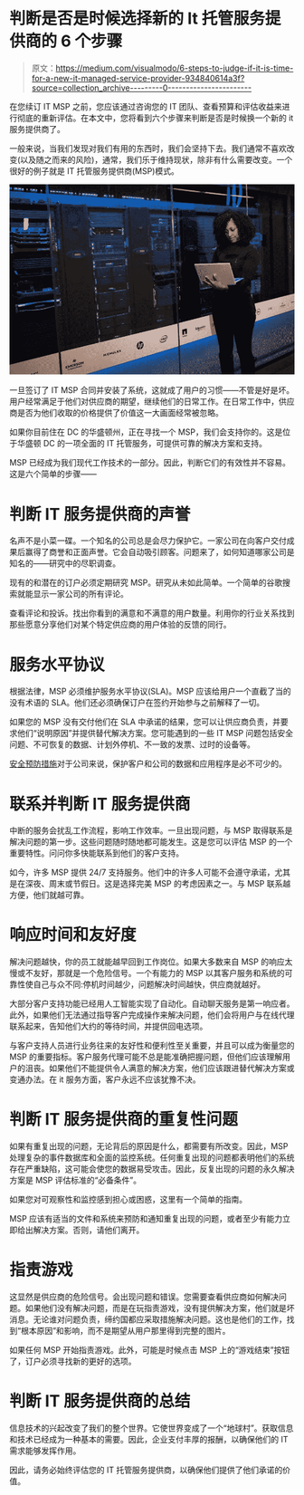 # 判断是否是时候选择新的 It 托管服务提供商的 6 个步骤

> 原文：<https://medium.com/visualmodo/6-steps-to-judge-if-it-is-time-for-a-new-it-managed-service-provider-934840614a3f?source=collection_archive---------0----------------------->

在您续订 IT MSP 之前，您应该通过咨询您的 IT 团队、查看预算和评估收益来进行彻底的重新评估。在本文中，您将看到六个步骤来判断是否是时候换一个新的 it 服务提供商了。

一般来说，当我们发现对我们有用的东西时，我们会坚持下去。我们通常不喜欢改变(以及随之而来的风险)，通常，我们乐于维持现状，除非有什么需要改变。一个很好的例子就是 IT 托管服务提供商(MSP)模式。

![](img/bdc722a3f465c39101e729bbf696f6d3.png)

一旦签订了 IT MSP 合同并安装了系统，这就成了用户的习惯——不管是好是坏。用户经常满足于他们对供应商的期望，继续他们的日常工作。在日常工作中，供应商是否为他们收取的价格提供了价值这一大画面经常被忽略。

如果你目前住在 DC 的华盛顿州，正在寻找一个 MSP，我们会支持你的。这是位于华盛顿 DC 的一项全面的 IT 托管服务，可提供可靠的解决方案和支持。

MSP 已经成为我们现代工作技术的一部分。因此，判断它们的有效性并不容易。这是六个简单的步骤——

# 判断 IT 服务提供商的声誉

名声不是小菜一碟。一个知名的公司总是会尽力保护它。一家公司在向客户交付成果后赢得了商誉和正面声誉。它会自动吸引顾客。问题来了，如何知道哪家公司是知名的——研究中的尽职调查。

现有的和潜在的订户必须定期研究 MSP。研究从未如此简单。一个简单的谷歌搜索就能显示一家公司的所有评论。

查看评论和投诉。找出你看到的满意和不满意的用户数量。利用你的行业关系找到那些愿意分享他们对某个特定供应商的用户体验的反馈的同行。

# 服务水平协议

根据法律，MSP 必须维护服务水平协议(SLA)。MSP 应该给用户一个直截了当的没有术语的 SLA。他们还必须确保订户在签约开始参与之前解释了一切。

如果您的 MSP 没有交付他们在 SLA 中承诺的结果，您可以让供应商负责，并要求他们“说明原因”并提供替代解决方案。您可能遇到的一些 IT MSP 问题包括安全问题、不可恢复的数据、计划外停机、不一致的发票、过时的设备等。

[安全预防措施](https://visualmodo.com/importance-security-precautions/)对于公司来说，保护客户和公司的数据和应用程序是必不可少的。

# 联系并判断 IT 服务提供商

中断的服务会扰乱工作流程，影响工作效率。一旦出现问题，与 MSP 取得联系是解决问题的第一步。这些问题随时随地都可能发生。这是您可以评估 MSP 的一个重要特性。问问你多快能联系到他们的客户支持。

如今，许多 MSP 提供 24/7 支持服务。他们中的许多人可能不会遵守承诺，尤其是在深夜、周末或节假日。这是选择完美 MSP 的考虑因素之一。与 MSP 联系越方便，他们就越可靠。

# 响应时间和友好度

解决问题越快，你的员工就能越早回到工作岗位。如果大多数来自 MSP 的响应太慢或不友好，那就是一个危险信号。一个有能力的 MSP 以其客户服务和系统的可靠性使自己与众不同:停机时间越少，问题解决时间越快，供应商就越好。

大部分客户支持功能已经用人工智能实现了自动化。自动聊天服务是第一响应者。此外，如果他们无法通过指导客户完成操作来解决问题，他们会将用户与在线代理联系起来，告知他们大约的等待时间，并提供回电选项。

与客户支持人员进行业务往来的友好性和便利性至关重要，并且可以成为衡量您的 MSP 的重要指标。客户服务代理可能不总是能准确把握问题，但他们应该理解用户的沮丧。如果他们不能提供令人满意的解决方案，他们应该跟进替代解决方案或变通办法。在 it 服务方面，客户永远不应该犹豫不决。

# 判断 IT 服务提供商的重复性问题

如果有重复出现的问题，无论背后的原因是什么，都需要有所改变。因此，MSP 处理复杂的事件数据库和全面的监控系统。任何重复出现的问题都表明他们的系统存在严重缺陷，这可能会使您的数据易受攻击。因此，反复出现的问题的永久解决方案是 MSP 评估标准的“必备条件”。

如果您对可观察性和监控感到担心或困惑，这里有一个简单的指南。

MSP 应该有适当的文件和系统来预防和通知重复出现的问题，或者至少有能力立即给出解决方案。否则，请他们离开。

# 指责游戏

这显然是供应商的危险信号。会出现问题和错误。您需要查看供应商如何解决问题。如果他们没有解决问题，而是在玩指责游戏，没有提供解决方案，他们就是坏消息。无论谁对问题负责，缔约国都应采取措施解决问题。这也是他们的工作，找到“根本原因”和影响，而不是期望从用户那里得到完整的图片。

如果任何 MSP 开始指责游戏。此外，可能是时候点击 MSP 上的“游戏结束”按钮了，订户必须寻找新的更好的选项。

# 判断 IT 服务提供商的总结

信息技术的兴起改变了我们的整个世界。它使世界变成了一个“地球村”。获取信息和技术已经成为一种基本的需要。因此，企业支付丰厚的报酬，以确保他们的 IT 需求能够发挥作用。

因此，请务必始终评估您的 IT 托管服务提供商，以确保他们提供了他们承诺的价值。
